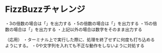 # FizzBuzzチャレンジ
・3の倍数の場合は「」を出力する
・5の倍数の場合は「」を出力する
・15の倍数の場合は「」を出力する
・上記以外の場合は数字をそのまま出力する

（応用）
・ターミナル上で実行した際に、処理を終了せずに何度も打ち込めるようにする。
・0や文字列を入れても不正な動作をしないように対処する
